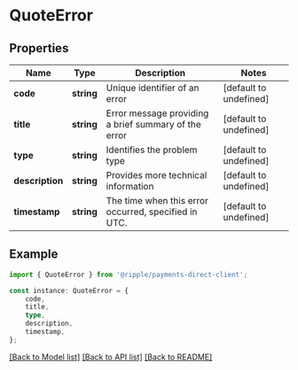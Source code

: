 # QuoteError


## Properties

Name | Type | Description | Notes
------------ | ------------- | ------------- | -------------
**code** | **string** | Unique identifier of an error | [default to undefined]
**title** | **string** | Error message providing a brief summary of the error | [default to undefined]
**type** | **string** | Identifies the problem type | [default to undefined]
**description** | **string** | Provides more technical information | [default to undefined]
**timestamp** | **string** | The time when this error occurred, specified in UTC. | [default to undefined]

## Example

```typescript
import { QuoteError } from '@ripple/payments-direct-client';

const instance: QuoteError = {
    code,
    title,
    type,
    description,
    timestamp,
};
```

[[Back to Model list]](../README.md#documentation-for-models) [[Back to API list]](../README.md#documentation-for-api-endpoints) [[Back to README]](../README.md)
